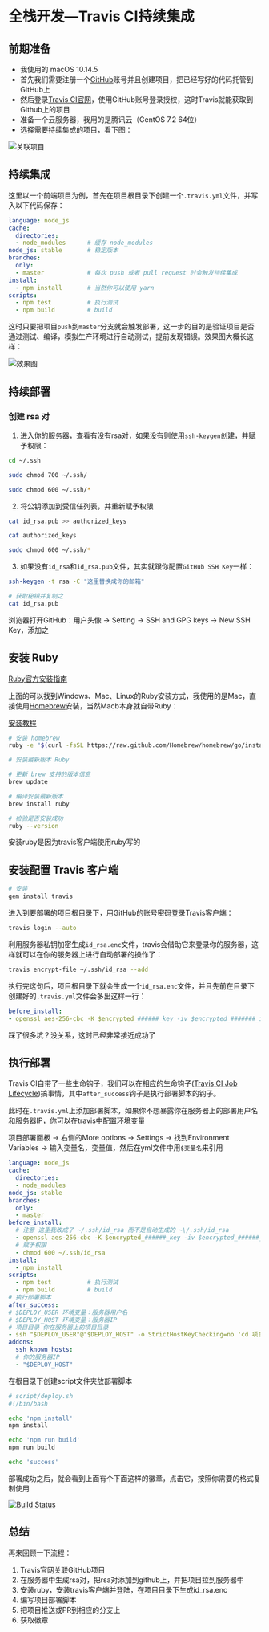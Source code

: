 # 全栈开发—Travis CI持续集成

## 前期准备

- 我使用的 macOS 10.14.5
- 首先我们需要注册一个[GitHub](https://github.com/)账号并且创建项目，把已经写好的代码托管到GitHub上
- 然后登录[Travis CI官网](https://www.travis-ci.org/)，使用GitHub账号登录授权，这时Travis就能获取到Github上的项目
- 准备一个云服务器，我用的是腾讯云（CentOS 7.2 64位）
- 选择需要持续集成的项目，看下图：

![关联项目](https://resource.shirmy.me/blog/screenshot/2019-07-23/01.png)

## 持续集成

这里以一个前端项目为例，首先在项目根目录下创建一个`.travis.yml`文件，并写入以下代码保存：

```yml
language: node_js
cache:
  directories:
  - node_modules      # 缓存 node_modules
node_js: stable       # 稳定版本
branches:
  only:
  - master            # 每次 push 或者 pull request 时会触发持续集成
install:
  - npm install       # 当然你可以使用 yarn
scripts:
  - npm test          # 执行测试
  - npm build         # build
```

这时只要把项目`push`到`master`分支就会触发部署，这一步的目的是验证项目是否通过测试、编译，模拟生产环境进行自动测试，提前发现错误。效果图大概长这样：

![效果图](https://resource.shirmy.me/blog/screenshot/2019-07-23/02.png)

## 持续部署

### 创建 rsa 对

1. 进入你的服务器，查看有没有rsa对，如果没有则使用`ssh-keygen`创建，并赋予权限：

```bash
cd ~/.ssh

sudo chmod 700 ~/.ssh/

sudo chmod 600 ~/.ssh/*
```

2. 将公钥添加到受信任列表，并重新赋予权限

```bash
cat id_rsa.pub >> authorized_keys

cat authorized_keys

sudo chmod 600 ~/.ssh/*
```

3. 如果没有`id_rsa`和`id_rsa.pub`文件，其实就跟你配置`GitHub SSH Key`一样：

```bash
ssh-keygen -t rsa -C "这里替换成你的邮箱"

# 获取秘钥并复制之
cat id_rsa.pub
```

浏览器打开GitHub：用户头像 -> Setting -> SSH and GPG keys -> New SSH Key，添加之

## 安装 Ruby

[Ruby官方安装指南](http://www.ruby-lang.org/en/downloads/)

上面的可以找到Windows、Mac、Linux的Ruby安装方式，我使用的是Mac，直接使用[Homebrew](https://brew.sh/)安装，当然Macb本身就自带Ruby：

[安装教程](https://github.com/ruby-china/homeland/wiki/Mac-OS-X-%E4%B8%8A%E5%AE%89%E8%A3%85-Ruby)

```bash
# 安装 homebrew
ruby -e "$(curl -fsSL https://raw.github.com/Homebrew/homebrew/go/install)"

# 安装最新版本 Ruby

# 更新 brew 支持的版本信息
brew update

# 编译安装最新版本
brew install ruby

# 检验是否安装成功
ruby --version
```

安装ruby是因为travis客户端使用ruby写的

## 安装配置 Travis 客户端

```bash
# 安装
gem install travis
```

进入到要部署的项目根目录下，用GitHub的账号密码登录Travis客户端：

```bash
travis login --auto
```

利用服务器私钥加密生成`id_rsa.enc`文件，travis会借助它来登录你的服务器，这样就可以在你的服务器上进行自动部署的操作了：

```bash
travis encrypt-file ~/.ssh/id_rsa --add
```

执行完这句后，项目根目录下就会生成一个`id_rsa.enc`文件，并且先前在目录下创建好的`.travis.yml`文件会多出这样一行：

```yml
before_install:
- openssl aes-256-cbc -K $encrypted_######_key -iv $encrypted_#######_iv -in id_rsa.enc -out ~\/.ssh/id_rsa -d
```

踩了很多坑？没关系，这时已经非常接近成功了

## 执行部署

Travis CI自带了一些生命钩子，我们可以在相应的生命钩子([Travis CI Job Lifecycle](https://docs.travis-ci.com/user/job-lifecycle/))搞事情，其中`after_success`钩子是执行部署脚本的钩子。

此时在`.travis.yml`上添加部署脚本，如果你不想暴露你在服务器上的部署用户名和服务器IP，你可以在travis中配置环境变量

项目部署面板 -> 右侧的More options -> Settings -> 找到Environment Variables -> 输入变量名，变量值，然后在yml文件中用`$变量名`来引用

```yml
language: node_js
cache:
  directories:
  - node_modules
node_js: stable
branches:
  only:
  - master
before_install:
  # 注意 这里我改成了 ~/.ssh/id_rsa 而不是自动生成的 ~\/.ssh/id_rsa
  - openssl aes-256-cbc -K $encrypted_######_key -iv $encrypted_######_iv -in id_rsa.enc -out ~/.ssh/id_rsa -d
  # 赋予权限
  - chmod 600 ~/.ssh/id_rsa
install:
  - npm install
scripts:
  - npm test          # 执行测试
  - npm build         # build
# 执行部署脚本
after_success:
# $DEPLOY_USER 环境变量：服务器用户名
# $DEPLOY_HOST 环境变量：服务器IP
# 项目目录 你在服务器上的项目目录
- ssh "$DEPLOY_USER"@"$DEPLOY_HOST" -o StrictHostKeyChecking=no 'cd 项目目录 && git pull && bash ./script/deploy.sh'
addons:
  ssh_known_hosts:
  # 你的服务器IP
  - "$DEPLOY_HOST"
```

在根目录下创建script文件夹放部署脚本

```bash
# script/deploy.sh
#!/bin/bash

echo 'npm install'
npm install

echo 'npm run build'
npm run build

echo 'success'
```

部署成功之后，就会看到上面有个下面这样的徽章，点击它，按照你需要的格式复制使用

[![Build Status](https://www.travis-ci.org/smileShirmy/smile-blog-nuxt.svg?branch=master)](https://www.travis-ci.org/smileShirmy/smile-blog-nuxt)

## 总结

再来回顾一下流程：

1. Travis官网关联GitHub项目
2. 在服务器中生成rsa对，把rsa对添加到github上，并把项目拉到服务器中
3. 安装ruby，安装travis客户端并登陆，在项目目录下生成id_rsa.enc
4. 编写项目部署脚本
5. 把项目推送或PR到相应的分支上
6. 获取徽章